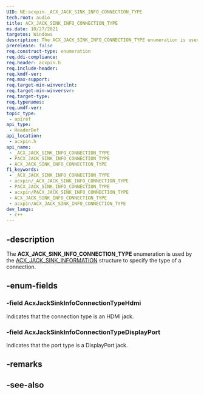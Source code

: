 ```yaml
---
UID: NE:acxpin._ACX_JACK_SINK_INFO_CONNECTION_TYPE
tech.root: audio
title: ACX_JACK_SINK_INFO_CONNECTION_TYPE
ms.date: 10/27/2021
targetos: Windows
description: The ACX_JACK_SINK_INFO_CONNECTION_TYPE enumeration is used by the ACX_JACK_SINK_INFORMATION structure tp specify the type of a connection.
prerelease: false
req.construct-type: enumeration
req.ddi-compliance: 
req.header: acxpin.h
req.include-header: 
req.kmdf-ver: 
req.max-support: 
req.target-min-winverclnt: 
req.target-min-winversvr: 
req.target-type: 
req.typenames: 
req.umdf-ver: 
topic_type:
 - apiref
api_type:
 - HeaderDef
api_location:
 - acxpin.h
api_name:
 - _ACX_JACK_SINK_INFO_CONNECTION_TYPE
 - PACX_JACK_SINK_INFO_CONNECTION_TYPE
 - ACX_JACK_SINK_INFO_CONNECTION_TYPE
f1_keywords:
 - _ACX_JACK_SINK_INFO_CONNECTION_TYPE
 - acxpin/_ACX_JACK_SINK_INFO_CONNECTION_TYPE
 - PACX_JACK_SINK_INFO_CONNECTION_TYPE
 - acxpin/PACX_JACK_SINK_INFO_CONNECTION_TYPE
 - ACX_JACK_SINK_INFO_CONNECTION_TYPE
 - acxpin/ACX_JACK_SINK_INFO_CONNECTION_TYPE
dev_langs:
 - c++
---
```


## -description

The **ACX_JACK_SINK_INFO_CONNECTION_TYPE** enumeration is used by the [ACX_JACK_SINK_INFORMATION](ns-acxpin-acx_jack_sink_information.md) structure to specify the type of a connection.

## -enum-fields

### -field AcxJackSinkInfoConnectionTypeHdmi

Indicates that the connection type is an HDMI jack.

### -field AcxJackSinkInfoConnectionTypeDisplayPort

Indicates that the port type is a DisplayPort jack.

## -remarks

## -see-also
